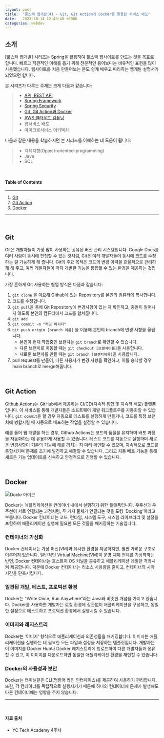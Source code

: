 ```yaml
---
layout: post
title:  "풀스택 웹개발(4) - Git, Git Action과 Docker를 활용한 서비스 배포"
date:   2023-10-14 12:40:48 +0900
categories: webdev
---
```



## 소개
[풀스택 웹개발] 시리즈는 Spring을 활용하여 풀스택 웹사이트를 만드는 것을 목표로 합니다. 빠르고 직관적인 이해를 돕기 위해 전문적인 용어보다는 비유적인 표현을 많이 사용했습니다. 웹사이트를 처음 만들어보는 분도 쉽게 배우고 따라하는 웹개발 설명서가 되었으면 합니다.

본 시리즈가 다루는 주제는 크게 다음과 같습니다:
> - [API, REST API](#https://minisemin.github.io/webdev/2023/09/09/webdev1.html)
> - [Spring Framework](#https://minisemin.github.io/webdev/2023/09/14/webdev2.html)
> - [Spring Sequrity](#https://minisemin.github.io/webdev/2023/10/07/webdev3_spring_security.html)
> - [Git, Git Action과 Docker](#https://minisemin.github.io/webdev/2023/10/14/webdev4_git_gitaction_docker.html)
> - [AWS 클라우드 컴퓨팅](#https://minisemin.github.io/webdev/2023/10/14/webdev5_AWS.html)
> - 웹서비스 배포
> - 마이크로서비스 아키텍처

다음과 같은 내용을 학습하시면 본 시리즈를 이해하는 데 도움이 됩니다:
> - 객체지향(Opject-oriented-programming)
> - Java
> - SQL

&nbsp;
&nbsp;
&nbsp;
&nbsp;
&nbsp;

#### Table of Contents
---
1. [Git](#git)
2. [Git Action](#git-action)
3. [Docker](#docker)

---

&nbsp;
&nbsp;
&nbsp;
&nbsp;
&nbsp;

## Git

Git은 개발자들이 가장 많이 사용하는 공유된 버전 관리 시스템입니다. Google Docs를 여러 사람이 동시에 편집할 수 있는 것처럼, Git은 여러 개발자들이 동시에 코드를 수정하는 걸 가능하게 해 줍니다. Git의 주요 목적은 코드의 변경 이력을 효율적으로 관리하게 해 주고, 여러 개발자들이 각자 개발한 기능을 통합할 수 있는 환경을 제공하는 것입니다.

가장 흔하게 Git 사용하는 협업 방식은 다음과 같습니다:

1. `git clone` 을 이요해 Github에 있는 Repository를 본인의 컴퓨터에 복사합니다.
2. 코드를 수정합니다.
3. `git pull`을 통해 Git Repository에 변경사항이 있는 지 확인하고, 충돌이 일어나지 않도록 본인의 컴퓨터에서 코드를 합쳐줍니다.
4. `git add`
5. `git commit -m "커밋 메시지"`
6. `git push origin [branch 이름]` 을 이용해 본인의 branch에 변경 사항을 올립니다.
    - 본인이 현재 작업중인 브랜치는 `git branch`로 확인할 수 있습니다.
    - 다른 브랜치로 이동할 때는 `git checkout [브랜치이름]`을 사용합니다.
    - 새로운 브랜치를 만들 때는 `git branch [브랜치이름]`을 사용합니다.
7. pull request를 만들어, 다른 사용자가 변경 사항을 확인하고, 이를 승낙할 경우 main branch로 merge해줍니다.

&nbsp;

## Git Action

Github Actions는 GitHub에서 제공하는 CI/CD(지속적 통합 및 지속적 배포) 플랫폼입니다. 이 서비스를 통해 개발자들은 소프트웨어 개발 워크플로우를 자동화할 수 있습니다. `git commit`을 할 경우 자동으로 테스트를 실행하게 만들거나, 코드를 특정 브랜치에 병합시킬 때 자동으로 배포하는 작업을 설정할 수 있습니다.

예를 들어 웹 개발을 하는 경우, Github Actions는 코드의 품질을 유지하며 배포 과정을 자동화하는 데 유용하게 사용할 수 있습니다. 테스트 코드를 자동으로 실행하며 새로운 변경사항이 기존의 기능에 해를 끼치는 지 미리 확인할 수 있으며, 지속적으로 코드를 통합시키며 문제를 조기에 발견하고 해결할 수 있습니다. 그리고 자동 베포 기능을 통해 새로운 기능 업데이트를 신속하고 안정적으로 진행할 수 있습니다.

&nbsp;

## Docker

![Dockr 아이콘](https://cdn.icon-icons.com/icons2/2699/PNG/512/docker_official_logo_icon_169250.png)

Docker는 애플리케이션을 컨테이너 내에서 실행하기 위한 플랫폼입니다. 우주선과 우주선이 서로 연결되는 과정처럼, 두 가지 물체가 연결되는 것을 도킹 'Docking'이라고 부릅니다. Docker 컨테이너는 코드, 런타임, 시스템 도구, 시스템 라이브러리 및 설정을 포함하여 애플리케이션 실행에 필요한 모든 것들을 패키징하는 기술입니다.

### 컨테이너와 가상화
Docker 컨테이너는 가상 머신(VM)과 유사한 환경을 제공하지만, 훨씬 가벼운 구조로 이루어져 있습니다. 일반적인 Virtual Machine(VM)이 운영 체제 전체를 가상화하는 반면, Docker 컨테이너는 호스트이 OS 커널을 공유하고 애플리케이션 레벨만 격리시켜 제공합니다. 덕분에 Docker 컨테이너는 리소스 사용량을 줄이고, 컨테이너의 시작 시간을 단축시킵니다.

### 일관된 개발, 테스트, 프로덕션 환경
Docker는 "Write Once, Run Anywhere"라는 Java와 비슷한 개념을 가지고 있습니다. Docker를 사용하면 개발자는 로컬 환경에 상관없이 애플리케이션을 구성하고, 동일한 설정으로 테스트하고 프로덕션 환경에서 실행시킬 수 있습니다.

### 이미지와 레지스트리
Docker는 '이미지' 형식으로 애플리케이션과 의존성들을 패키징합니다. 이미지는 애플리케이션을 실행하는 데 필요한 모든 파일과 설정을 저장하는 템플릿입니다. 개발자는 이 이미지를 Docker Hub나 Docker 레지스트리에 업로드하여 다른 개발자들과 옹유할 수 있고, 이 이미지를 다운로드하면 동일한 애플리케이션 환경을 재현할 수 있습니다.

### Docker의 사용성과 보안
Docker는 터미널같은 CLI(명령어 라인 인터페이스)를 제공하여 사용하기 편리합니다. 또한, 각 컨테이너를 독립적으로 실행시키기 때문에 하나의 컨테이너에 문제가 발생해도 다른 컨테이너에는 영향을 주지 않습니다.


---

&nbsp;
&nbsp;
&nbsp;
&nbsp;
&nbsp;

#### 자료 출처
- YC Tech Academy 4주차